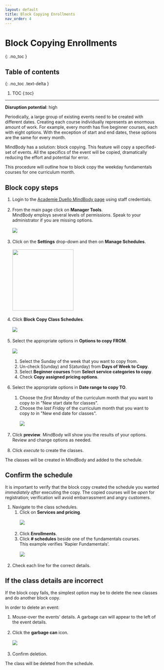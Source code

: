 ```yaml
---
layout: default
title: Block Copying Enrollments
nav_order: 4  
---
```


# Block Copying Enrollments
{: .no_toc }

## Table of contents
{: .no_toc .text-delta }

1. TOC
{:toc}
---
**Disruption potential**: high

Periodically, a large group of existing events need to be created with different dates. Creating each course individually
represents an enormous amount of work. For example, every month has five beginner courses, each with eight options. With
the exception of start and end dates, these options are the same for every month.

MindBody has a solution: block copying. This feature will copy a specified-set of events. All the specifics of the event will be copied, dramatically reducing the effort and potential for error.

This procedure will outline how to block copy the weekday fundamentals courses for one curriculum month.

## Block copy steps

1. Login to the [Academie Duello MindBody page](https://clients.mindbodyonline.com/LoginLaunch?studioid=154406) using staff credentials. <br><br>
2. From the main page click on **Manager Tools**.  
MindBody employs several levels of permissions. Speak to your administrator if you are missing options.<br><br>
![](http://github.com/clintonbf/Lynns-and-Clints-doc-project/blob/gh-pages/assets/images/block-copy-1.png?raw=true)<br><br>   
3. Click on the **Settings** drop-down and then on **Manage Schedules**. <br><br>
[<img src="http://github.com/clintonbf/Lynns-and-Clints-doc-project/blob/gh-pages/assets/images/block-copy-2.png?raw=true" width="200" height="200"/>](http://github.com/clintonbf/Lynns-and-Clints-doc-project/blob/gh-pages/assets/images/block-copy-2.png)<br><br>  
4. Click **Block Copy Class Schedules**. <br><br>
![](http://github.com/clintonbf/Lynns-and-Clints-doc-project/blob/gh-pages/assets/images/block-copy-3.png?raw=true)<br><br>   
5. Select the appropriate options in **Options to copy FROM**. <br><br>
![](http://github.com/clintonbf/Lynns-and-Clints-doc-project/blob/gh-pages/assets/images/block-copy-4a.png?raw=true)<br><br>  
    1. Select the Sunday of the week that you want to copy from.
    2. Un-check S(unday) and S(aturday) from **Days of Week to Copy**. 
    3. Select **Beginner courses** from **Select service categories to copy**.
    4. Check **Copy assigned pricing options**.<br><br>
6. Select the appropriate options in **Date range to copy TO**. <br><br>
    1. Choose the _first Monday_ of the curriculum month that you want to copy _to_ in "New start date for classes".
    2. Choose the _last Friday_ of the curriculum month that you want to copy _to_ in "New end date for classes". <br><br>
    ![](http://github.com/clintonbf/Lynns-and-Clints-doc-project/blob/gh-pages/assets/images/block-copy-4b.png?raw=true)<br><br>  
7. Click **preview**.
 MindBody will show you the results of your options.  
 Review and change options as needed.<br><br>
8. Click *execute* to create the classes.
 
 The classes will be created in MindBody and added to the schedule.
 
## Confirm the schedule
 
 It is important to verify that the block copy created the schedule you wanted _immediately after_ executing the copy.
 The copied courses will be _open_ for registration; verification will avoid embarrassment and angry customers.

1. Navigate to the class schedules.
    1. Click on **Services and pricing**.<br><br>
    ![](http://github.com/clintonbf/Lynns-and-Clints-doc-project/blob/gh-pages/assets/images/block-copy-confirm-1.png?raw=true)<br><br>
    2. Click **Enrollments**.
    3. Click **# schedules** beside one of the fundamentals courses.  
    This example verifies 'Rapier Fundamentals'.<br><br>
    ![](http://github.com/clintonbf/Lynns-and-Clints-doc-project/blob/gh-pages/assets/images/block-copy-confirm-2.png?raw=true)<br><br>
2. Check each line for the correct details.

## If the class details are incorrect

If the block copy fails, the simplest option may be to delete the new classes and do another block copy.

In order to delete an event:
1. Mouse-over the events' details. 
A garbage can will appear to the left of the event details.<br><br>
2. Click the **garbage can** icon.<br><br>
![](http://github.com/clintonbf/Lynns-and-Clints-doc-project/blob/gh-pages/assets/images/block-copy-delete-1.png?raw=true)<br><br>
3. Confirm deletion.

The class will be deleted from the schedule.